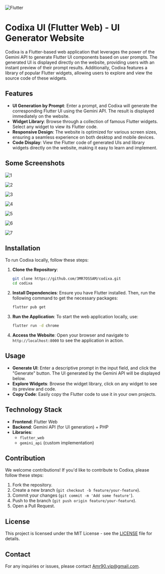 ![Flutter](https://img.shields.io/badge/Flutter-02569B?style=for-the-badge&logo=flutter&logoColor=white) 
# Codixa UI (Flutter Web) - UI Generator Website

Codixa is a Flutter-based web application that leverages the power of the Gemini API to generate Flutter UI components based on user prompts. The generated UI is displayed directly on the website, providing users with an instant preview of their prompt results. Additionally, Codixa features a library of popular Flutter widgets, allowing users to explore and view the source code of these widgets.

## Features

- **UI Generation by Prompt**: Enter a prompt, and Codixa will generate the corresponding Flutter UI using the Gemini API. The result is displayed immediately on the website.
- **Widget Library**: Browse through a collection of famous Flutter widgets. Select any widget to view its Flutter code.
- **Responsive Design**: The website is optimized for various screen sizes, ensuring a seamless experience on both desktop and mobile devices.
- **Code Display**: View the Flutter code of generated UIs and library widgets directly on the website, making it easy to learn and implement.


## Some Screenshots

![1](https://github.com/user-attachments/assets/dc8726bc-29c8-4bb4-84bf-01b37cde0d57)

![2](https://github.com/user-attachments/assets/43d02e70-2061-467d-8ede-853002dadafb)

![3](https://github.com/user-attachments/assets/038fe3cd-c476-4f78-be5d-fee1acce0ac7)

![4](https://github.com/user-attachments/assets/4d5c6614-03cd-4487-9718-0075f7085e48)

![5](https://github.com/user-attachments/assets/124b8c85-cea8-4625-b0d3-4430c54fff0f)

![6](https://github.com/user-attachments/assets/fc0bf3b3-90d5-47c2-a0dc-fbfb2523e03a)

![7](https://github.com/user-attachments/assets/b010975b-4274-4020-b1e1-f57c7c9e0383)



## Installation

To run Codixa locally, follow these steps:

1. **Clone the Repository**:
   ```bash
   git clone https://github.com/3MR7OSSAM/codixa.git
   cd codixa
   ```

2. **Install Dependencies**:
   Ensure you have Flutter installed. Then, run the following command to get the necessary packages:
   ```bash
   flutter pub get
   ```

3. **Run the Application**:
   To start the web application locally, use:
   ```bash
   flutter run -d chrome
   ```

4. **Access the Website**:
   Open your browser and navigate to `http://localhost:8000` to see the application in action.

## Usage

- **Generate UI**: Enter a descriptive prompt in the input field, and click the "Generate" button. The UI generated by the Gemini API will be displayed below.
- **Explore Widgets**: Browse the widget library, click on any widget to see its preview and code.
- **Copy Code**: Easily copy the Flutter code to use it in your own projects.

## Technology Stack

- **Frontend**: Flutter Web
- **Backend**: Gemini API (for UI generation) + PHP 
- **Libraries**:
  - `flutter_web`
  - `gemini_api` (custom implementation)

## Contribution

We welcome contributions! If you'd like to contribute to Codixa, please follow these steps:

1. Fork the repository.
2. Create a new branch (`git checkout -b feature/your-feature`).
3. Commit your changes (`git commit -m 'Add some feature'`).
4. Push to the branch (`git push origin feature/your-feature`).
5. Open a Pull Request.

## License

This project is licensed under the MIT License - see the [LICENSE](LICENSE) file for details.

## Contact

For any inquiries or issues, please contact [Amr90.vip@gmail.com](mailto:Amr90.vip@gmail.com).

